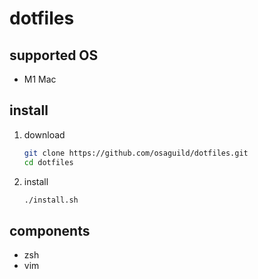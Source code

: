 # dotfiles

## supported OS
- M1 Mac

## install

1. download
    ```bash
    git clone https://github.com/osaguild/dotfiles.git
    cd dotfiles
    ```

1. install
    ```bash
    ./install.sh
    ```

## components
- zsh
- vim